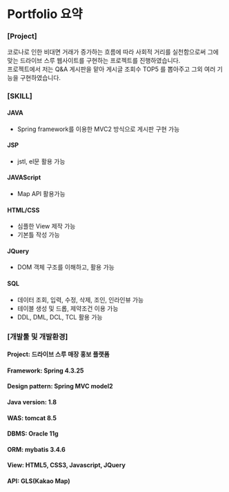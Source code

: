 # Portfolio 요약

### [Project]

코로나로 인한 비대면 거래가 증가하는 흐름에 따라 사회적 거리를 실천함으로써 그에 맞는 드라이브 스루 웹사이트를 구현하는 프로젝트를 진행하였습니다.  
프로젝트에서 저는 Q&A 게시판을 맡아 게시글 조회수 TOP5 를 뽑아주고 그외 여러 기능을 구현하였습니다.

### [SKILL]
#### JAVA
  - Spring framework를 이용한 MVC2 방식으로 게시판 구현 가능
  
#### JSP
  - jstl, el문 활용 가능
  
#### JAVAScript
  - Map API 활용가능
  
#### HTML/CSS
  - 심플한 View 제작 가능
  - 기본틀 작성 가능
  
#### JQuery
  - DOM 객체 구조를 이해하고, 활용 가능
  
#### SQL
  - 데이터 조회, 입력, 수정, 삭제, 조인, 인라인뷰 가능
  - 테이블 생성 및 드롭, 제약조건 이용 가능
  - DDL, DML, DCL, TCL 활용 가능



### [개발툴 및 개발환경]

#### Project: 드라이브 스루 매장 홍보 플랫폼
#### Framework: Spring 4.3.25
#### Design pattern: Spring MVC model2
#### Java version: 1.8
#### WAS: tomcat 8.5
#### DBMS: Oracle 11g
#### ORM: mybatis 3.4.6
#### View: HTML5, CSS3, Javascript, JQuery
#### API: GLS(Kakao Map) 
